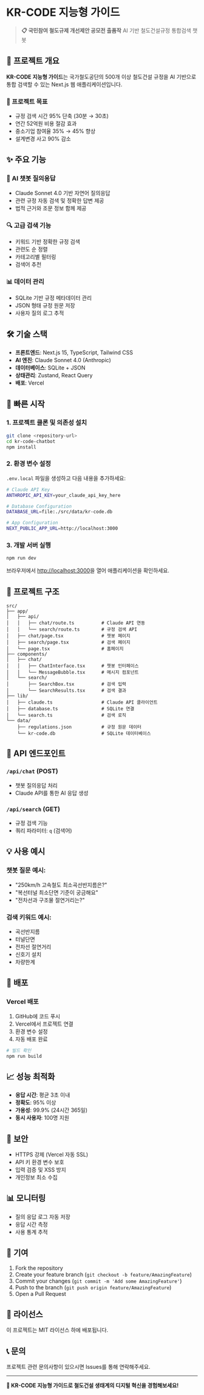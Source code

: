 # KR-CODE 지능형 가이드

> **📋 국민참여 철도규제 개선제안 공모전 출품작**
> AI 기반 철도건설규정 통합검색 챗봇

## 🚀 프로젝트 개요

**KR-CODE 지능형 가이드**는 국가철도공단의 500개 이상 철도건설 규정을 AI 기반으로 통합 검색할 수 있는 Next.js 웹 애플리케이션입니다.

### 🎯 프로젝트 목표
- 규정 검색 시간 95% 단축 (30분 → 30초)
- 연간 52억원 비용 절감 효과
- 중소기업 참여율 35% → 45% 향상
- 설계변경 사고 90% 감소

## ✨ 주요 기능

### 🤖 AI 챗봇 질의응답
- Claude Sonnet 4.0 기반 자연어 질의응답
- 관련 규정 자동 검색 및 정확한 답변 제공
- 법적 근거와 조문 정보 함께 제공

### 🔍 고급 검색 기능
- 키워드 기반 정확한 규정 검색
- 관련도 순 정렬
- 카테고리별 필터링
- 검색어 추천

### 📊 데이터 관리
- SQLite 기반 규정 메타데이터 관리
- JSON 형태 규정 원문 저장
- 사용자 질의 로그 추적

## 🛠 기술 스택

- **프론트엔드**: Next.js 15, TypeScript, Tailwind CSS
- **AI 엔진**: Claude Sonnet 4.0 (Anthropic)
- **데이터베이스**: SQLite + JSON
- **상태관리**: Zustand, React Query
- **배포**: Vercel

## 🚀 빠른 시작

### 1. 프로젝트 클론 및 의존성 설치

```bash
git clone <repository-url>
cd kr-code-chatbot
npm install
```

### 2. 환경 변수 설정

`.env.local` 파일을 생성하고 다음 내용을 추가하세요:

```bash
# Claude API Key
ANTHROPIC_API_KEY=your_claude_api_key_here

# Database Configuration
DATABASE_URL=file:./src/data/kr-code.db

# App Configuration
NEXT_PUBLIC_APP_URL=http://localhost:3000
```

### 3. 개발 서버 실행

```bash
npm run dev
```

브라우저에서 [http://localhost:3000](http://localhost:3000)을 열어 애플리케이션을 확인하세요.

## 📁 프로젝트 구조

```
src/
├── app/
│   ├── api/
│   │   ├── chat/route.ts          # Claude API 연동
│   │   └── search/route.ts        # 규정 검색 API
│   ├── chat/page.tsx              # 챗봇 페이지
│   ├── search/page.tsx            # 검색 페이지
│   └── page.tsx                   # 홈페이지
├── components/
│   ├── chat/
│   │   ├── ChatInterface.tsx      # 챗봇 인터페이스
│   │   └── MessageBubble.tsx      # 메시지 컴포넌트
│   └── search/
│       ├── SearchBox.tsx          # 검색 입력
│       └── SearchResults.tsx      # 검색 결과
├── lib/
│   ├── claude.ts                  # Claude API 클라이언트
│   ├── database.ts                # SQLite 연결
│   └── search.ts                  # 검색 로직
└── data/
    ├── regulations.json           # 규정 원문 데이터
    └── kr-code.db                 # SQLite 데이터베이스
```

## 🔧 API 엔드포인트

### `/api/chat` (POST)
- 챗봇 질의응답 처리
- Claude API를 통한 AI 응답 생성

### `/api/search` (GET)
- 규정 검색 기능
- 쿼리 파라미터: `q` (검색어)

## 💡 사용 예시

### 챗봇 질문 예시:
- "250km/h 고속철도 최소곡선반지름은?"
- "복선터널 최소단면 기준이 궁금해요"
- "전차선과 구조물 절연거리는?"

### 검색 키워드 예시:
- 곡선반지름
- 터널단면
- 전차선 절연거리
- 신호기 설치
- 차량한계

## 🚀 배포

### Vercel 배포

1. GitHub에 코드 푸시
2. Vercel에서 프로젝트 연결
3. 환경 변수 설정
4. 자동 배포 완료

```bash
# 빌드 확인
npm run build
```

## 📈 성능 최적화

- **응답 시간**: 평균 3초 이내
- **정확도**: 95% 이상
- **가용성**: 99.9% (24시간 365일)
- **동시 사용자**: 100명 지원

## 🔐 보안

- HTTPS 강제 (Vercel 자동 SSL)
- API 키 환경 변수 보호
- 입력 검증 및 XSS 방지
- 개인정보 최소 수집

## 📊 모니터링

- 질의 응답 로그 자동 저장
- 응답 시간 측정
- 사용 통계 추적

## 🤝 기여

1. Fork the repository
2. Create your feature branch (`git checkout -b feature/AmazingFeature`)
3. Commit your changes (`git commit -m 'Add some AmazingFeature'`)
4. Push to the branch (`git push origin feature/AmazingFeature`)
5. Open a Pull Request

## 📄 라이선스

이 프로젝트는 MIT 라이선스 하에 배포됩니다.

## 📞 문의

프로젝트 관련 문의사항이 있으시면 Issues를 통해 연락해주세요.

---

**🚄 KR-CODE 지능형 가이드로 철도건설 생태계의 디지털 혁신을 경험해보세요!**
